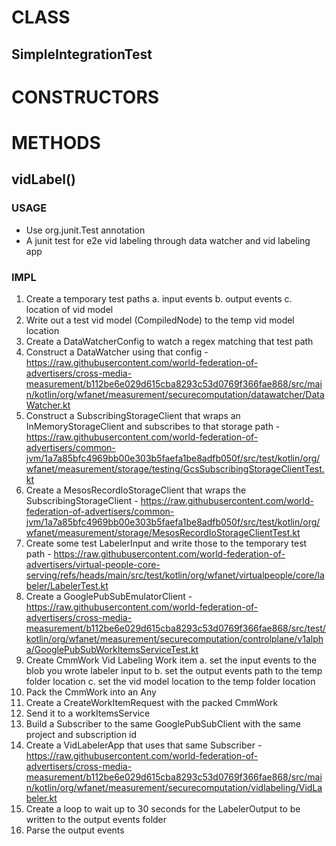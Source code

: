 # CLASS
## SimpleIntegrationTest

# CONSTRUCTORS

# METHODS
## vidLabel()
### USAGE
* Use org.junit.Test annotation
* A junit test for e2e vid labeling through data watcher and vid labeling app
### IMPL
1. Create a temporary test paths
a. input events
b. output events
c. location of vid model
2. Write out a test vid model (CompiledNode) to the temp vid model location
3. Create a DataWatcherConfig to watch a regex matching that test path
4. Construct a DataWatcher using that config - https://raw.githubusercontent.com/world-federation-of-advertisers/cross-media-measurement/b112be6e029d615cba8293c53d0769f366fae868/src/main/kotlin/org/wfanet/measurement/securecomputation/datawatcher/DataWatcher.kt
5. Construct a SubscribingStorageClient that wraps an InMemoryStorageClient and subscribes to that storage path - https://raw.githubusercontent.com/world-federation-of-advertisers/common-jvm/1a7a85bfc4969bb00e303b5faefa1be8adfb050f/src/test/kotlin/org/wfanet/measurement/storage/testing/GcsSubscribingStorageClientTest.kt
6. Create a MesosRecordIoStorageClient that wraps the SubscribingStorageClient - https://raw.githubusercontent.com/world-federation-of-advertisers/common-jvm/1a7a85bfc4969bb00e303b5faefa1be8adfb050f/src/test/kotlin/org/wfanet/measurement/storage/MesosRecordIoStorageClientTest.kt
7. Create some test LabelerInput and write those to the temporary test path - https://raw.githubusercontent.com/world-federation-of-advertisers/virtual-people-core-serving/refs/heads/main/src/test/kotlin/org/wfanet/virtualpeople/core/labeler/LabelerTest.kt
8. Create a GooglePubSubEmulatorClient - https://raw.githubusercontent.com/world-federation-of-advertisers/cross-media-measurement/b112be6e029d615cba8293c53d0769f366fae868/src/test/kotlin/org/wfanet/measurement/securecomputation/controlplane/v1alpha/GooglePubSubWorkItemsServiceTest.kt
9. Create CmmWork Vid Labeling Work item
a. set the input events to the blob you wrote labeler input to
b. set the output events path to the temp folder location
c. set the vid model location to the temp folder location
10. Pack the CmmWork into an Any
11. Create a CreateWorkItemRequest with the packed CmmWork
12. Send it to a workItemsService
13. Build a Subscriber to the same GooglePubSubClient with the same project and subscription id
14. Create a VidLabelerApp that uses that same Subscriber - https://raw.githubusercontent.com/world-federation-of-advertisers/cross-media-measurement/b112be6e029d615cba8293c53d0769f366fae868/src/main/kotlin/org/wfanet/measurement/securecomputation/vidlabeling/VidLabeler.kt
15. Create a loop to wait up to 30 seconds for the LabelerOutput to be written to the output events folder
16. Parse the output events
